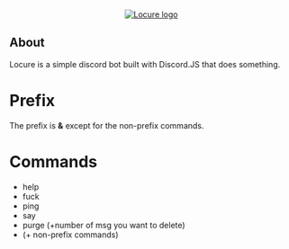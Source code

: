 <div align="center">
  <br />
  <p>
    <a href="https://discord.js.org"><img src="https://i.imgur.com/G0tIl1P.jpg" alt="Locure logo" /></a>
  </p>
</div>

## About
Locure is a simple discord bot built with Discord.JS that does something.

# Prefix
The prefix is **&** except for the non-prefix commands.

# Commands
- help
- fuck
- ping
- say
- purge (+number of msg you want to delete)
- (+ non-prefix commands)